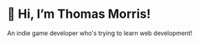  <h1> 👋 Hi, I’m Thomas Morris!  </h1>
An indie game developer  who's trying to learn web development!

